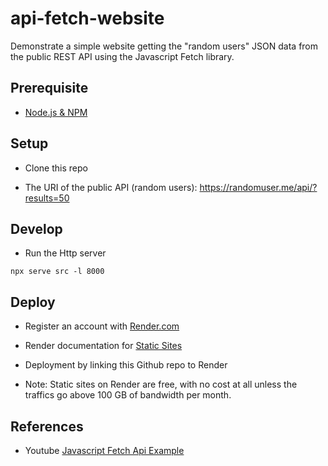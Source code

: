 # api-fetch-website

Demonstrate a simple website getting the "random users" JSON data from the 
public REST API using the Javascript Fetch library.


## Prerequisite

- [Node.js & NPM](https://digitalcompanion.gitbook.io/home/setup/node.js)

## Setup

- Clone this repo

- The URI of the public API (random users): https://randomuser.me/api/?results=50  


## Develop
  
- Run the Http server
```
npx serve src -l 8000
```


## Deploy

- Register an account with [Render.com](https://render.com/)

- Render documentation for [Static Sites](https://render.com/docs/static-sites)

- Deployment by linking this Github repo to Render

- Note: Static sites on Render are free, with no cost at all unless the
  traffics go above 100 GB of bandwidth per month.


## References

- Youtube [Javascript Fetch Api Example](https://www.youtube.com/watch?v=0bec1BmeY4c&t=33s)
